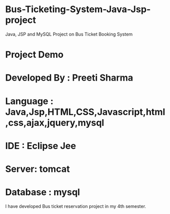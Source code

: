 # Bus-Ticketing-System-Java-Jsp-project
Java, JSP and MySQL Project on Bus Ticket Booking System
<h1>Project Demo</h1>


# Developed By : Preeti Sharma
# Language : Java,Jsp,HTML,CSS,Javascript,html,css,ajax,jquery,mysql
# IDE : Eclipse Jee
# Server: tomcat
# Database : mysql

I have developed Bus ticket reservation project in my 4th semester.

